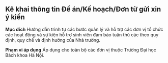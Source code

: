 Kê khai thông tin Đề án/Kế hoạch/Đơn từ gửi xin ý kiến
------------------------------------------------------

**Mục đích**
Hướng dẫn trình tự các bước quản lý và hỗ trợ các đơn vị tổ chức các hoạt động và sự kiện hỗ trợ sinh viên đảm bảo tuân thủ các theo quy định, quy chế và định hướng của Nhà trường.

**Phạm vi áp dụng**
Áp dụng cho toàn bộ các đơn vị thuộc Trường Đại học Bách khoa Hà Nội.